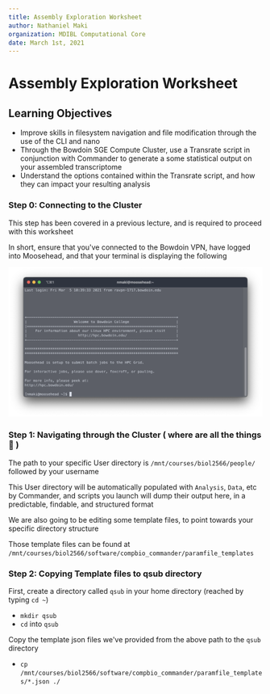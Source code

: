 ```yaml
---
title: Assembly Exploration Worksheet
author: Nathaniel Maki
organization: MDIBL Computational Core
date: March 1st, 2021
---
```


# Assembly Exploration Worksheet

## Learning Objectives
* Improve skills in filesystem navigation and file modification through the use of the CLI and nano
* Through the Bowdoin SGE Compute Cluster, use a Transrate script in conjunction with Commander to generate a some statistical output on your assembled transcriptome
* Understand the options contained within the Transrate script, and how they can impact your resulting analysis

### Step 0: Connecting to the Cluster

This step has been covered in a previous lecture, and is required to proceed with this worksheet

In short, ensure that you've connected to the Bowdoin VPN, have logged into Moosehead, and that your terminal is displaying the following

<img src="./assembly_worksheet_img/img1.png" width="800">

### Step 1: Navigating through the Cluster ( where are all the things :thinking: )

The path to your specific User directory is `/mnt/courses/biol2566/people/` followed by your username

This User directory will be automatically populated with `Analysis`, `Data`, etc by Commander, and scripts you launch will dump their output here, in a predictable, findable, and structured format

We are also going to be editing some template files, to point towards your specific directory structure

Those template files can be found at `/mnt/courses/biol2566/software/compbio_commander/paramfile_templates`

### Step 2: Copying Template files to qsub directory

First, create a directory called `qsub` in your home directory (reached by typing `cd ~`)

* `mkdir qsub`
* `cd` into `qsub`

Copy the template json files we've provided from the above path to the `qsub` directory

* `cp /mnt/courses/biol2566/software/compbio_commander/paramfile_templates/*.json ./`
